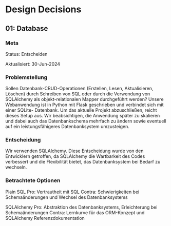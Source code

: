 # Design Decisions

## 01: Database

### Meta
Status: Entscheiden

Aktualisiert: 30-Jun-2024

### Problemstellung
Sollen Datenbank-CRUD-Operationen (Erstellen, Lesen, Aktualisieren, Löschen) durch Schreiben von        SQL oder durch die Verwendung von SQLAlchemy als objekt-relationalen Mapper durchgeführt werden?        Unsere Webanwendung ist in Python mit Flask geschrieben und verbindet sich mit einer SQLite-            Datenbank. Um das aktuelle Projekt abzuschließen, reicht dieses Setup aus. Wir beabsichtigen, die       Anwendung später zu skalieren und dabei auch das Datenbankschema mehrfach zu ändern sowie eventuell     auf ein leistungsfähigeres Datenbanksystem umzusteigen.

### Entscheidung
Wir verwenden SQLAlchemy. Diese Entscheidung wurde von den Entwicklern getroffen, da SQLAlchemy die     Wartbarkeit des Codes verbessert und die Flexibilität bietet, das Datenbanksystem bei Bedarf zu         wechseln.

### Betrachtete Optionen
Plain SQL
Pro: Vertrautheit mit SQL
Contra: Schwierigkeiten bei Schemaänderungen und Wechsel des Datenbanksystems
    
SQLAlchemy
Pro: Abstraktion des Datenbanksystems, Erleichterung bei Schemaänderungen
Contra: Lernkurve für das ORM-Konzept und SQLAlchemy Referenzdokumentation

